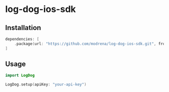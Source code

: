 # log-dog-ios-sdk

## Installation

```swift
dependencies: [
    .package(url: "https://github.com/modrena/log-dog-ios-sdk.git", from: "1.1.5")
]
```

## Usage

```swift
import LogDog

LogDog.setup(apiKey: "your-api-key")
``` 